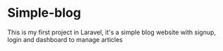 # Simple-blog
This is my first project in Laravel, it's a simple blog website with signup, login and dashboard to manage articles 
